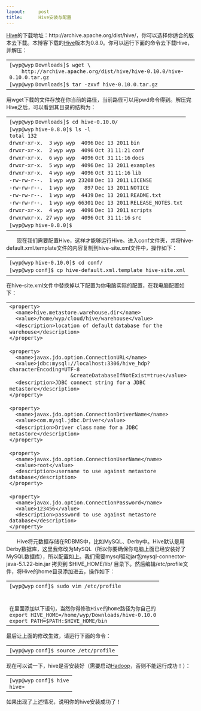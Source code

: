 ```yaml
---
layout:     post
title:      Hive安装与配置
---
```

<div id="article_content" class="article_content clearfix csdn-tracking-statistics" data-pid="blog" data-mod="popu_307" data-dsm="post">
								            <link rel="stylesheet" href="https://csdnimg.cn/release/phoenix/template/css/ck_htmledit_views-f76675cdea.css">
						<div class="htmledit_views" id="content_views">
                <p><span class="wp_keywordlink_affiliate"><a href="https://www.iteblog.com/archives/tag/hive/" rel="nofollow" title="">Hive</a></span>的下载地址：http://archive.apache.org/dist/hive/，你可以选择你适合的版本去下载。本博客下载的<span class="wp_keywordlink_affiliate"><a href="https://www.iteblog.com/archives/tag/hive/" rel="nofollow" title="">Hive</a></span>版本为0.8.0。你可以运行下面的命令去下载Hive，并解压：</p> <div><div class="syntaxhighlighter nogutter java"><table cellspacing="0" cellpadding="0" border="0"><tbody><tr><td class="code"><div class="container"><div class="line number1 index0 alt2"><code class="java plain">[wyp</code><code class="java color1">@wyp</code> <code class="java plain">Downloads]$ wget \</code></div><div class="line number2 index1 alt1"><code class="java spaces">    </code><code class="java plain">http:</code><code class="java comments">//archive.apache.org/dist/hive/hive-0.10.0/hive-0.10.0.tar.gz</code></div><div class="line number3 index2 alt2"><code class="java plain">[wyp</code><code class="java color1">@wyp</code> <code class="java plain">Downloads]$ tar -zxvf hive-</code><code class="java value">0.10</code><code class="java plain">.</code><code class="java value">0</code><code class="java plain">.tar.gz</code></div></div></td></tr></tbody></table></div></div> <p>用wget下载的文件存放在你当前的路径，当前路径可以用pwd命令得到。解压完Hive之后，可以看到其目录的结构为：</p> <div><div class="syntaxhighlighter nogutter java"><table cellspacing="0" cellpadding="0" border="0"><tbody><tr><td class="code"><div class="container"><div class="line number1 index0 alt2"><code class="java plain">[wyp</code><code class="java color1">@wyp</code> <code class="java plain">Downloads]$ cd hive-</code><code class="java value">0.10</code><code class="java plain">.</code><code class="java value">0</code><code class="java plain">/</code></div><div class="line number2 index1 alt1"><code class="java plain">[wyp</code><code class="java color1">@wyp</code> <code class="java plain">hive-</code><code class="java value">0.8</code><code class="java plain">.</code><code class="java value">0</code><code class="java plain">]$ ls -l</code></div><div class="line number3 index2 alt2"><code class="java plain">total </code><code class="java value">132</code></div><div class="line number4 index3 alt1"><code class="java plain">drwxr-xr-x.  </code><code class="java value">3</code> <code class="java plain">wyp wyp  </code><code class="java value">4096</code> <code class="java plain">Dec </code><code class="java value">13</code>  <code class="java value">2011</code> <code class="java plain">bin</code></div><div class="line number5 index4 alt2"><code class="java plain">drwxr-xr-x.  </code><code class="java value">2</code> <code class="java plain">wyp wyp  </code><code class="java value">4096</code> <code class="java plain">Oct </code><code class="java value">31</code> <code class="java value">11</code><code class="java plain">:</code><code class="java value">21</code> <code class="java plain">conf</code></div><div class="line number6 index5 alt1"><code class="java plain">drwxr-xr-x.  </code><code class="java value">6</code> <code class="java plain">wyp wyp  </code><code class="java value">4096</code> <code class="java plain">Oct </code><code class="java value">31</code> <code class="java value">11</code><code class="java plain">:</code><code class="java value">16</code> <code class="java plain">docs</code></div><div class="line number7 index6 alt2"><code class="java plain">drwxr-xr-x.  </code><code class="java value">5</code> <code class="java plain">wyp wyp  </code><code class="java value">4096</code> <code class="java plain">Dec </code><code class="java value">13</code>  <code class="java value">2011</code> <code class="java plain">examples</code></div><div class="line number8 index7 alt1"><code class="java plain">drwxr-xr-x.  </code><code class="java value">4</code> <code class="java plain">wyp wyp  </code><code class="java value">4096</code> <code class="java plain">Oct </code><code class="java value">31</code> <code class="java value">11</code><code class="java plain">:</code><code class="java value">16</code> <code class="java plain">lib</code></div><div class="line number9 index8 alt2"><code class="java plain">-rw-rw-r--.  </code><code class="java value">1</code> <code class="java plain">wyp wyp </code><code class="java value">23208</code> <code class="java plain">Dec </code><code class="java value">13</code>  <code class="java value">2011</code> <code class="java plain">LICENSE</code></div><div class="line number10 index9 alt1"><code class="java plain">-rw-rw-r--.  </code><code class="java value">1</code> <code class="java plain">wyp wyp   </code><code class="java value">897</code> <code class="java plain">Dec </code><code class="java value">13</code>  <code class="java value">2011</code> <code class="java plain">NOTICE</code></div><div class="line number11 index10 alt2"><code class="java plain">-rw-rw-r--.  </code><code class="java value">1</code> <code class="java plain">wyp wyp  </code><code class="java value">4439</code> <code class="java plain">Dec </code><code class="java value">13</code>  <code class="java value">2011</code> <code class="java plain">README.txt</code></div><div class="line number12 index11 alt1"><code class="java plain">-rw-rw-r--.  </code><code class="java value">1</code> <code class="java plain">wyp wyp </code><code class="java value">66301</code> <code class="java plain">Dec </code><code class="java value">13</code>  <code class="java value">2011</code> <code class="java plain">RELEASE_NOTES.txt</code></div><div class="line number13 index12 alt2"><code class="java plain">drwxr-xr-x.  </code><code class="java value">4</code> <code class="java plain">wyp wyp  </code><code class="java value">4096</code> <code class="java plain">Dec </code><code class="java value">13</code>  <code class="java value">2011</code> <code class="java plain">scripts</code></div><div class="line number14 index13 alt1"><code class="java plain">drwxrwxr-x. </code><code class="java value">27</code> <code class="java plain">wyp wyp  </code><code class="java value">4096</code> <code class="java plain">Oct </code><code class="java value">31</code> <code class="java value">11</code><code class="java plain">:</code><code class="java value">16</code> <code class="java plain">src</code></div><div class="line number15 index14 alt2"><code class="java plain">[wyp</code><code class="java color1">@wyp</code> <code class="java plain">hive-</code><code class="java value">0.8</code><code class="java plain">.</code><code class="java value">0</code><code class="java plain">]$ </code></div></div></td></tr></tbody></table></div></div> <p>　　现在我们需要配置Hive，这样才能够运行Hive。进入conf文件夹，并将hive-default.xml.template文件的内容复制到hive-site.xml文件中，操作如下：</p> <div><div class="syntaxhighlighter nogutter java"><table cellspacing="0" cellpadding="0" border="0"><tbody><tr><td class="code"><div class="container"><div class="line number1 index0 alt2"><code class="java plain">[wyp</code><code class="java color1">@wyp</code> <code class="java plain">hive-</code><code class="java value">0.10</code><code class="java plain">.</code><code class="java value">0</code><code class="java plain">]$ cd conf/</code></div><div class="line number2 index1 alt1"><code class="java plain">[wyp</code><code class="java color1">@wyp</code> <code class="java plain">conf]$ cp hive-</code><code class="java keyword">default</code><code class="java plain">.xml.template hive-site.xml</code></div></div></td></tr></tbody></table></div></div> <p>在hive-site.xml文件中替换掉以下配置为你电脑实际的配置，在我电脑配置如下：</p> <div><div class="syntaxhighlighter nogutter java"><table cellspacing="0" cellpadding="0" border="0"><tbody><tr><td class="code"><div class="container"><div class="line number1 index0 alt2"><code class="java plain">&lt;property&gt;</code></div><div class="line number2 index1 alt1"><code class="java spaces">  </code><code class="java plain">&lt;name&gt;hive.metastore.warehouse.dir&lt;/name&gt;</code></div><div class="line number3 index2 alt2"><code class="java spaces">  </code><code class="java plain">&lt;value&gt;/home/wyp/cloud/hive/warehouse&lt;/value&gt;</code></div><div class="line number4 index3 alt1"><code class="java spaces">  </code><code class="java plain">&lt;description&gt;location of </code><code class="java keyword">default</code> <code class="java plain">database </code><code class="java keyword">for</code> <code class="java plain">the warehouse&lt;/description&gt;</code></div><div class="line number5 index4 alt2"><code class="java plain">&lt;/property&gt;</code></div><div class="line number6 index5 alt1"> </div><div class="line number7 index6 alt2"><code class="java plain">&lt;property&gt;</code></div><div class="line number8 index7 alt1"><code class="java spaces">  </code><code class="java plain">&lt;name&gt;javax.jdo.option.ConnectionURL&lt;/name&gt;</code></div><div class="line number9 index8 alt2"><code class="java spaces">  </code><code class="java plain">&lt;value&gt;jdbc:mysql:</code><code class="java comments">//localhost:3306/hive_hdp?characterEncoding=UTF-8</code></div><div class="line number10 index9 alt1"><code class="java spaces">                    </code><code class="java plain">&amp;createDatabaseIfNotExist=</code><code class="java keyword">true</code><code class="java plain">&lt;/value&gt;</code></div><div class="line number11 index10 alt2"><code class="java spaces">  </code><code class="java plain">&lt;description&gt;JDBC connect string </code><code class="java keyword">for</code> <code class="java plain">a JDBC metastore&lt;/description&gt;</code></div><div class="line number12 index11 alt1"><code class="java plain">&lt;/property&gt;</code></div><div class="line number13 index12 alt2"> </div><div class="line number14 index13 alt1"><code class="java plain">&lt;property&gt;</code></div><div class="line number15 index14 alt2"><code class="java spaces">  </code><code class="java plain">&lt;name&gt;javax.jdo.option.ConnectionDriverName&lt;/name&gt;</code></div><div class="line number16 index15 alt1"><code class="java spaces">  </code><code class="java plain">&lt;value&gt;com.mysql.jdbc.Driver&lt;/value&gt;</code></div><div class="line number17 index16 alt2"><code class="java spaces">  </code><code class="java plain">&lt;description&gt;Driver </code><code class="java keyword">class</code> <code class="java plain">name </code><code class="java keyword">for</code> <code class="java plain">a JDBC metastore&lt;/description&gt;</code></div><div class="line number18 index17 alt1"><code class="java plain">&lt;/property&gt;</code></div><div class="line number19 index18 alt2"> </div><div class="line number20 index19 alt1"><code class="java plain">&lt;property&gt;</code></div><div class="line number21 index20 alt2"><code class="java spaces">  </code><code class="java plain">&lt;name&gt;javax.jdo.option.ConnectionUserName&lt;/name&gt;</code></div><div class="line number22 index21 alt1"><code class="java spaces">  </code><code class="java plain">&lt;value&gt;root&lt;/value&gt;</code></div><div class="line number23 index22 alt2"><code class="java spaces">  </code><code class="java plain">&lt;description&gt;username to use against metastore database&lt;/description&gt;</code></div><div class="line number24 index23 alt1"><code class="java plain">&lt;/property&gt;</code></div><div class="line number25 index24 alt2"> </div><div class="line number26 index25 alt1"><code class="java plain">&lt;property&gt;</code></div><div class="line number27 index26 alt2"><code class="java spaces">  </code><code class="java plain">&lt;name&gt;javax.jdo.option.ConnectionPassword&lt;/name&gt;</code></div><div class="line number28 index27 alt1"><code class="java spaces">  </code><code class="java plain">&lt;value&gt;</code><code class="java value">123456</code><code class="java plain">&lt;/value&gt;</code></div><div class="line number29 index28 alt2"><code class="java spaces">  </code><code class="java plain">&lt;description&gt;password to use against metastore database&lt;/description&gt;</code></div><div class="line number30 index29 alt1"><code class="java plain">&lt;/property&gt;</code></div></div></td></tr></tbody></table></div></div> <p>　　Hive将元数据存储在RDBMS中，比如MySQL、Derby中。Hive默认是用Derby数据库，这里我修改为MySQL（所以你要确保你电脑上面已经安装好了MySQL数据库），所以配置如上。我们需要mysql驱动jar包mysql-connector-java-5.1.22-bin.jar 拷贝到 $HIVE_HOME/lib/ 目录下。然后编辑/etc/profile文件，将Hive的home目录添加进去，操作如下：</p> <div><div class="syntaxhighlighter nogutter java"><table cellspacing="0" cellpadding="0" border="0"><tbody><tr><td class="code"><div class="container"><div class="line number1 index0 alt2"><code class="java plain">[wyp</code><code class="java color1">@wyp</code> <code class="java plain">conf]$ sudo vim /etc/profile</code></div><div class="line number2 index1 alt1"> </div><div class="line number3 index2 alt2"> </div><div class="line number4 index3 alt1"><code class="java plain">在里面添加以下语句，当然你得修改Hive的home路径为你自己的</code></div><div class="line number5 index4 alt2"><code class="java plain">export HIVE_HOME=/home/wyp/Downloads/hive-</code><code class="java value">0.10</code><code class="java plain">.</code><code class="java value">0</code></div><div class="line number6 index5 alt1"><code class="java plain">export PATH=$PATH:$HIVE_HOME/bin</code></div></div></td></tr></tbody></table></div></div> <p>最后让上面的修改生效，请运行下面的命令：</p> <div><div class="syntaxhighlighter nogutter java"><table cellspacing="0" cellpadding="0" border="0"><tbody><tr><td class="code"><div class="container"><div class="line number1 index0 alt2"><code class="java plain">[wyp</code><code class="java color1">@wyp</code> <code class="java plain">conf]$ source /etc/profile</code></div></div></td></tr></tbody></table></div></div> <p>现在可以试一下，hive是否安装好（需要启动<span class="wp_keywordlink_affiliate"><a href="https://www.iteblog.com/archives/tag/hadoop/" rel="nofollow" title="">Hadoop</a></span>，否则不能运行成功！）：</p> <div><div class="syntaxhighlighter nogutter java"><table cellspacing="0" cellpadding="0" border="0"><tbody><tr><td class="code"><div class="container"><div class="line number1 index0 alt2"><code class="java plain">[wyp</code><code class="java color1">@wyp</code> <code class="java plain">conf]$ hive</code></div><div class="line number2 index1 alt1"><code class="java plain">hive&gt;</code></div></div></td></tr></tbody></table></div></div> <p>如果出现了上述情况，说明你的hive安装成功了！</p>            </div>
                </div>